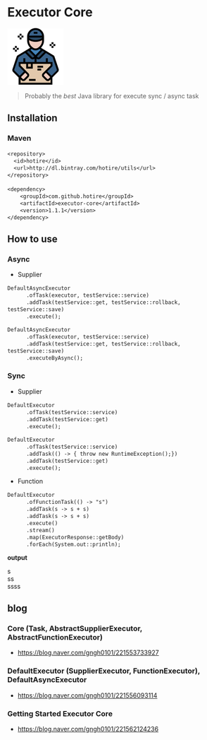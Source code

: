 # Executor Core

![delivery](/doc/delivery.png)

> Probably the *best* Java library for execute sync / async task


## Installation

### Maven

```
<repository>
  <id>hotire</id>
  <url>http://dl.bintray.com/hotire/utils</url>
</repository>

<dependency>
    <groupId>com.github.hotire</groupId>
    <artifactId>executor-core</artifactId>
    <version>1.1.1</version>
</dependency>

```

## How to use

### Async 

- Supplier

```
DefaultAsyncExecutor
      .ofTask(executor, testService::service)
      .addTask(testService::get, testService::rollback, testService::save)
      .execute();
```

```
DefaultAsyncExecutor
      .ofTask(executor, testService::service)
      .addTask(testService::get, testService::rollback, testService::save)
      .executeByAsync();
```

### Sync

- Supplier

```
DefaultExecutor
      .ofTask(testService::service)
      .addTask(testService::get)
      .execute();
```

```
DefaultExecutor
      .ofTask(testService::service)
      .addTask(() -> { throw new RuntimeException();})
      .addTask(testService::get)
      .execute();
```

- Function

```
DefaultExecutor
      .ofFunctionTask(() -> "s")
      .addTask(s -> s + s)
      .addTask(s -> s + s)
      .execute()
      .stream()
      .map(ExecutorResponse::getBody)
      .forEach(System.out::println);
```
<b>output</b> <br/>

s <br/>
ss <br/>
ssss <br/>
  
  
## blog

### Core (Task, AbstractSupplierExecutor, AbstractFunctionExecutor)

- https://blog.naver.com/gngh0101/221553733927

### DefaultExecutor (SupplierExecutor, FunctionExecutor), DefaultAsyncExecutor

- https://blog.naver.com/gngh0101/221556093114

### Getting Started Executor Core

- https://blog.naver.com/gngh0101/221562124236
  
  